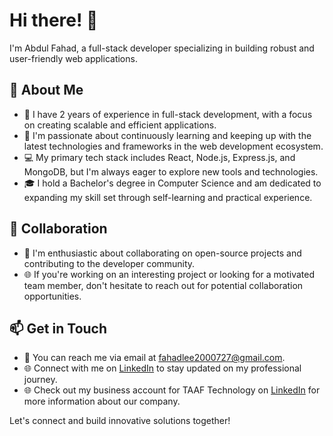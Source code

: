 # Hi there! 👋

I'm Abdul Fahad, a full-stack developer specializing in building robust and user-friendly web applications.

## 👀 About Me

- 💼 I have 2 years of experience in full-stack development, with a focus on creating scalable and efficient applications.
- 🌱 I'm passionate about continuously learning and keeping up with the latest technologies and frameworks in the web development ecosystem.
- 💻 My primary tech stack includes React, Node.js, Express.js, and MongoDB, but I'm always eager to explore new tools and technologies.
- 🎓 I hold a Bachelor's degree in Computer Science and am dedicated to expanding my skill set through self-learning and practical experience.

## 💞️ Collaboration

- 👯 I'm enthusiastic about collaborating on open-source projects and contributing to the developer community.
- 🌐 If you're working on an interesting project or looking for a motivated team member, don't hesitate to reach out for potential collaboration opportunities.

## 📫 Get in Touch

- 📧 You can reach me via email at fahadlee2000727@gmail.com.
- 🌐 Connect with me on [LinkedIn](https://www.linkedin.com/in/fahad-lee-965087235) to stay updated on my professional journey.
- 🌐 Check out my business account for TAAF Technology on [LinkedIn](https://www.linkedin.com/in/taaf-technology-472050275/) for more information about our company.

Let's connect and build innovative solutions together!
